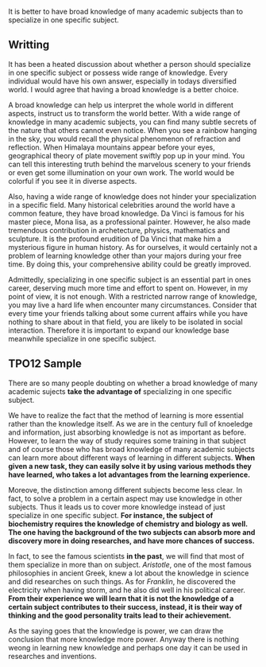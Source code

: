 It is better to have broad knowledge of many academic subjects than to specialize in one specific subject.

## Writting
It has been a heated discussion about whether a person should specialize in one specific subject or possess wide range of knowledge. Every individual would have his own answer, especially in todays diversified world. I would agree that having a broad knowledge is a better choice.  

A broad knowledge can help us interpret the whole world in different aspects, instruct us to transform the world better. With a wide range of knowledge in many academic subjects, you can find many subtle secrets of the nature that others cannot even notice. When you see a rainbow hanging in the sky, you would recall the physical phenomenon of refraction and reflection. When Himalaya mountains appear before your eyes, geographical theory of plate movement swiftly pop up in your mind. You can tell this interesting truth behind the marvelous scenery to your friends or even get some illumination on your own work. The world would be colorful if you see it in diverse aspects.


Also, having a wide range of knowledge does not hinder your specialization in a specific field. Many historical celebrities around the world have a common feature, they have broad knowledge. Da Vinci is famous for his master piece, Mona lisa, as a professional painter. However, he also made tremendous contribution in archetecture, physics, mathematics and sculpture. It is the profound erudition of Da Vinci that make him a mysterious figure in human history. As for ourselves, it would certainly not a problem of learning knowledge other than your majors during your free time. By doing this, your comprehensive ability could be greatly improved. 

Admittedly, specializing in one specific subject is an essential part in ones career, deserving much more time and effort to spent on. However, in my point of view, it is not enough. With a restricted narrow range of knowledge, you may live a hard life when encounter many circumstances. Consider that every time your friends talking about some current affairs while you have nothing to share about in that field, you are likely to be isolated in social interaction. Therefore it is important to expand our knowledge base meanwhile specialize in one specific subject. 


## TPO12 Sample
There are so many people doubting on whether a broad knowledge of many academic sujects **take the advantage of** specializing in one specific subject.

We have to realize the fact that the method of learning is more essential rather than the knowledge itself. As we are in the century full of knoeledge and information, just absorbing knowledge is not as important as before. However, to learn the way of study requires some training in that subject and of course those who has broad knowledge of many academic subjects can learn more about different ways of learning in different subjects. **When given a new task, they can easily solve it by using various methods they have learned, who takes a lot advantages from the learning experience.**

Moreove, the distinction among different subjects become less clear. In fact, to solve a problem in a certain aspect may use knowledge in other subjects. Thus it leads us to cover more knowledge instead of just specialize in one specific subject. **For instance, the subject of biochemistry requires the knowledge of chemistry and biology as well. The one having the background of the two subjects can absorb more and discovery more in doing researches, and have more chances of success.**

In fact, to see the famous scientists **in the past**, we will find that most of them specialize in more than on subject. *Aristotle*, one of the most famous philosophies in ancient Greek, knew a lot about the knowledge in science and did researches on such things. As for *Franklin*, he discovered the electricity when having storm, and he also did well in his political career. **From their experience we will learn that it is not the knowledge of a certain subject contributes to their success, instead, it is their way of thinking and the good personality traits lead to their achievement.**

As the saying goes that the knowledge is power, we can draw the conclusion that more knowledge more power. Anyway there is nothing weong in learning new knowledge and perhaps one day it can be used in researches and inventions.





